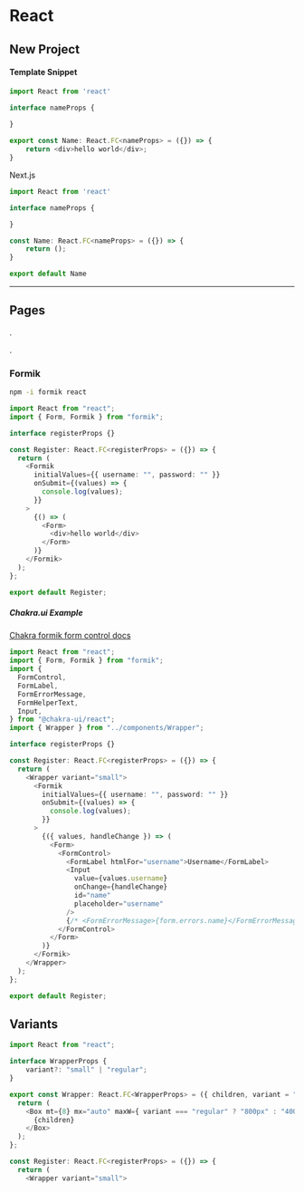 
# React



<a name="new-project"/>

## New Project



<a name="template-snippet"/>

#### Template Snippet

```typescript
import React from 'react'

interface nameProps {
    
}

export const Name: React.FC<nameProps> = ({}) => {
    return <div>hello world</div>;
}
```

Next.js

```typescript
import React from 'react'

interface nameProps {

}

const Name: React.FC<nameProps> = ({}) => {
    return ();
}

export default Name
```




------------------------------------------------------


<a name="pages"/>

## Pages

.

.

<a name="Formik"/>

### Formik

```bash
npm -i formik react
```

```typescript
import React from "react";
import { Form, Formik } from "formik";

interface registerProps {}

const Register: React.FC<registerProps> = ({}) => {
  return (
    <Formik
      initialValues={{ username: "", password: "" }}
      onSubmit={(values) => {
        console.log(values);
      }}
    >
      {() => (
        <Form>
          <div>hello world</div>
        </Form>
      )}
    </Formik>
  );
};

export default Register;
```

##### Chakra.ui Example

[Chakra formik form control docs](https://chakra-ui.com/docs/form/form-control)

```typescript
import React from "react";
import { Form, Formik } from "formik";
import {
  FormControl,
  FormLabel,
  FormErrorMessage,
  FormHelperText,
  Input,
} from "@chakra-ui/react";
import { Wrapper } from "../components/Wrapper";

interface registerProps {}

const Register: React.FC<registerProps> = ({}) => {
  return (
    <Wrapper variant="small">
      <Formik
        initialValues={{ username: "", password: "" }}
        onSubmit={(values) => {
          console.log(values);
        }}
      >
        {({ values, handleChange }) => (
          <Form>
            <FormControl>
              <FormLabel htmlFor="username">Username</FormLabel>
              <Input
                value={values.username}
                onChange={handleChange}
                id="name"
                placeholder="username"
              />
              {/* <FormErrorMessage>{form.errors.name}</FormErrorMessage> */}
            </FormControl>
          </Form>
        )}
      </Formik>
    </Wrapper>
  );
};

export default Register;
```


<a name="variants"/>

## Variants

```typescript
import React from "react";

interface WrapperProps {
    variant?: "small" | "regular";
}

export const Wrapper: React.FC<WrapperProps> = ({ children, variant = "regular", }) => {
  return (
    <Box mt={8} mx="auto" maxW={ variant === "regular" ? "800px" : "400px"} w="100%">
      {children}
    </Box>
  );
};
```

```typescript
const Register: React.FC<registerProps> = ({}) => {
  return (
    <Wrapper variant="small">
```